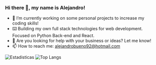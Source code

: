 ### Hi there 👋, my name is Alejandro!

- 🔭 I’m currently working on some personal projects to increase my coding skills!
- ⌨️ Building my own full stack technologies for web development. Focused on Python Back-end and React.
- 🤔 Are you looking for help with your business or ideas? Let me know!
- 📫 How to reach me: alejandrobueno92@hotmail.com

![Estadisticas](https://github-readme-stats.vercel.app/api?username=al3xHub&show_icons=true&theme=dark)
![Top Langs](https://github-readme-stats.vercel.app/api/top-langs/?username=al3xHub&layout=compact&theme=dark)


